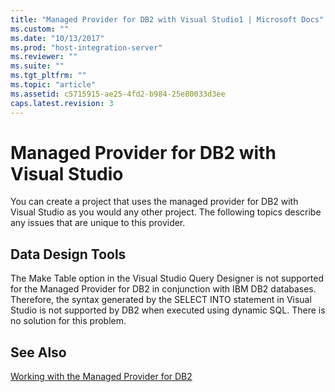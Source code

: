 ```yaml
---
title: "Managed Provider for DB2 with Visual Studio1 | Microsoft Docs"
ms.custom: ""
ms.date: "10/13/2017"
ms.prod: "host-integration-server"
ms.reviewer: ""
ms.suite: ""
ms.tgt_pltfrm: ""
ms.topic: "article"
ms.assetid: c5715915-ae25-4fd2-b984-25e80033d3ee
caps.latest.revision: 3
---
```

# Managed Provider for DB2 with Visual Studio
You can create a project that uses the managed provider for DB2 with Visual Studio as you would any other project. The following topics describe any issues that are unique to this provider.  
  
## Data Design Tools  
 The Make Table option in the Visual Studio Query Designer is not supported for the Managed Provider for DB2 in conjunction with IBM DB2 databases. Therefore, the syntax generated by the SELECT INTO statement in Visual Studio is not supported by DB2 when executed using dynamic SQL. There is no solution for this problem.  
  
## See Also  
 [Working with the Managed Provider for DB2](../core/working-with-the-managed-provider-for-db2.md)